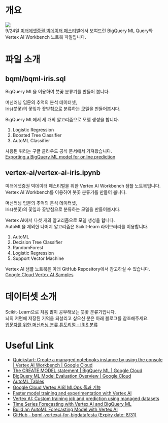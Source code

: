 # 개요
![](https://miraeasset-assets.s3.ap-northeast-2.amazonaws.com/images/bigdata/main-top.png)  
9/24일 [미래에셋증권 빅데이터 페스티벌](https://miraeassetfesta.com/bigdata)에서 보여드린 BigQuery ML Query와 Vertex AI Workbench 노트북 파일입니다.


# 파일 소개
## bqml/bqml-iris.sql
BigQuery ML을 이용하여 붓꽃 분류기를 만들어 봅니다.  
  
머신러닝 입문의 추억의 분석 데이터셋,  
Iris(붓꽃)의 꽃잎과 꽃받침으로 분류하는 모델을 만들어봅시다.  
  
BigQuery ML에서 세 개의 알고리즘으로 모델 생성을 합니다.  
  
1. Logistic Regression
2. Boosted Tree Classifier
3. AutoML Classifier
  
사용된 쿼리는 구글 클라우드 공식 문서에서 가져왔습니다.  
[Exporting a BigQuery ML model for online prediction](https://cloud.google.com/bigquery-ml/docs/export-model-tutorial#train_and_deploy_a_boosted_tree_classifier_model)


## vertex-ai/vertex-ai-iris.ipynb
미래에셋증권 빅데이터 페스티벌을 위한 Vertex AI Workbench 샘플 노트북입니다.  
Vertex AI Workbench를 이용하여 붓꽃 분류기를 만들어 봅니다.  
  
머신러닝 입문의 추억의 분석 데이터셋,  
Iris(붓꽃)의 꽃잎과 꽃받침으로 분류하는 모델을 만들어봅시다.  
  
Vertex AI에서 다섯 개의 알고리즘으로 모델 생성을 합니다.  
AutoML을 제외한 나머지 알고리즘은 Scikit-learn 라이브러리를 이용합니다.  
 
1. AutoML
2. Decision Tree Classifier
3. RandomForest
4. Logistic Regression
5. Support Vector Machine
  
Vertex AI 샘플 노트북은 아래 GitHub Repository에서 참고하실 수 있습니다.  
[Google Cloud Vertex AI Samples](https://github.com/GoogleCloudPlatform/vertex-ai-samples)


# 데이터셋 소개
Scikit-Learn으로 처음 많이 공부해보는 붓꽃 분류기입니다.  
뇌의 저편에 저장된 기억을 되살리고 싶으신 분은 아래 블로그를 참조해주세요.  
[입문자를 위한 머신러닝 분류 튜토리얼 - IRIS 분류](https://dschloe.github.io/python/python_edu/04_machinelearning/chapter_4_4_classification_iris_example/)


# Useful Link
- [Quickstart: Create a managed notebooks instance by using the console | Vertex AI Workbench | Google Cloud](https://cloud.google.com/vertex-ai/docs/workbench/managed/create-managed-notebooks-instance-console-quickstart)
- [The CREATE MODEL statement | BigQuery ML | Google Cloud](https://cloud.google.com/bigquery-ml/docs/reference/standard-sql/bigqueryml-syntax-create)
- [BigQuery ML Model Evaluation Overview | Google Cloud](https://cloud.google.com/bigquery-ml/docs/reference/standard-sql/bigqueryml-syntax-evaluate-overview/)
- [AutoML Tables](https://www.youtube.com/watch?v=tWbiOuHae0c)
- [Google Cloud Vertex AI의 MLOps 툴과 기능](https://www.youtube.com/watch?v=AZ8xS571QWQ)
- [Faster model training and experimentation with Vertex AI](https://www.youtube.com/watch?v=rAGauhXYgw4)
- [Vertex AI: Custom training job and prediction using managed datasets](https://codelabs.developers.google.com/codelabs/vertex-ai-custom-code-training?hl=en#0)
- [Time Series Forecasting with Vertex AI and BigQuery ML](https://codelabs.developers.google.com/codelabs/time-series-forecasting-with-cloud-ai-platform?hl=en#0)
- [Build an AutoML Forecasting Model with Vertex AI](https://codelabs.developers.google.com/codelabs/automl-forecasting-with-vertex-ai?hl=en#2)
- [GitHub - bqml-vertexai-for-bigdatafesta (Expiry date: 8/31)](https://github.com/hajekim/bqml-vertexai-for-bigdatafesta)